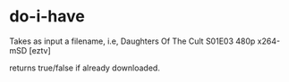 # do-i-have

Takes as input a filename, i.e, Daughters Of The Cult S01E03 480p x264-mSD [eztv]

returns true/false if already downloaded.

